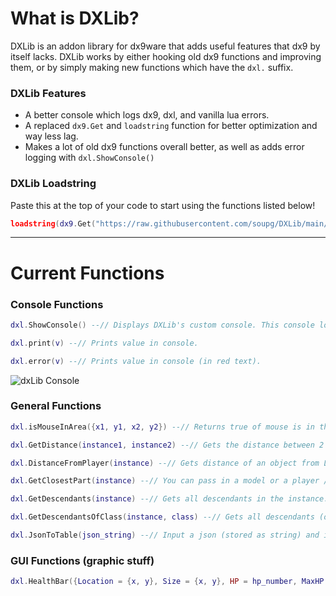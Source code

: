 # What is DXLib?
DXLib is an addon library for dx9ware that adds useful features that dx9 by itself lacks. DXLib works by either hooking old dx9 functions and improving them, or by simply making new functions which have the `dxl.` suffix.

### DXLib Features
- A better console which logs dx9, dxl, and vanilla lua errors.
- A replaced `dx9.Get` and `loadstring` function for better optimization and way less lag.
- Makes a lot of old dx9 functions overall better, as well as adds error logging with `dxl.ShowConsole()`


### DXLib Loadstring

Paste this at the top of your code to start using the functions listed below!

```lua
loadstring(dx9.Get("https://raw.githubusercontent.com/soupg/DXLib/main/main.lua"))()
```

---

# Current Functions

### Console Functions

```lua
dxl.ShowConsole() --// Displays DXLib's custom console. This console logs dx9 and dxl's errors as well as support print statements.

dxl.print(v) --// Prints value in console.

dxl.error(v) --// Prints value in console (in red text).
```

![dxLib Console](https://i.imgur.com/Famta4n.png)

### General Functions

```lua
dxl.isMouseInArea({x1, y1, x2, y2}) --// Returns true of mouse is in the area specified.

dxl.GetDistance(instance1, instance2) --// Gets the distance between 2 objects. Returns a rounded number of studs.

dxl.DistanceFromPlayer(instance) --// Gets distance of an object from Local Player.

dxl.GetClosestPart(instance) --// You can pass in a model or a player / npc that contains lots of parts, and this returns the closest part to you. Good for Aimbot.

dxl.GetDescendants(instance) --// Gets all descendants in the instance.

dxl.GetDescendantsOfClass(instance, class) --// Gets all descendants (of a class) in the instance. For example, if you made class var be a part, it only returns descendants that are parts.

dxl.JsonToTable(json_string) --// Input a json (stored as string) and it will return a lua table.
```

### GUI Functions (graphic stuff)

```lua
dxl.HealthBar({Location = {x, y}, Size = {x, y}, HP = hp_number, MaxHP = max_hp_number}) --// Make sure youre inputting everything that's shown. Only replace the lowercase placeholder vars!


```
